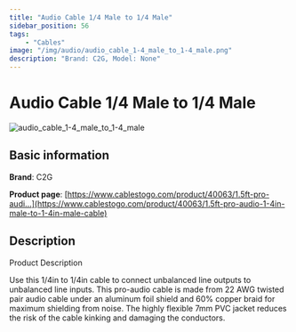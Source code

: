 ```yaml
---
title: "Audio Cable 1/4 Male to 1/4 Male"
sidebar_position: 56
tags:
    - "Cables"
image: "/img/audio/audio_cable_1-4_male_to_1-4_male.png"
description: "Brand: C2G, Model: None"
---
```

# Audio Cable 1/4 Male to 1/4 Male

![audio_cable_1-4_male_to_1-4_male](/img/audio/audio_cable_1-4_male_to_1-4_male.png)

## Basic information

**Brand**: C2G

**Product page**: [https://www.cablestogo.com/product/40063/1.5ft-pro-audi...](https://www.cablestogo.com/product/40063/1.5ft-pro-audio-1-4in-male-to-1-4in-male-cable)

## Description

Product Description

Use this 1/4in to 1/4in cable to connect unbalanced line outputs to unbalanced line inputs\. This pro\-audio cable is made from 22 AWG twisted pair audio cable under an aluminum foil shield and 60% copper braid for maximum shielding from noise\. The highly flexible 7mm PVC jacket reduces the risk of the cable kinking and damaging the conductors\.

